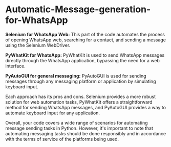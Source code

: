 # Automatic-Message-generation-for-WhatsApp
**Selenium for WhatsApp Web:** This part of the code automates the process of opening WhatsApp web, searching for a contact, and sending a message using the Selenium WebDriver.

**PyWhatKit for WhatsApp:** PyWhatKit is used to send WhatsApp messages directly through the WhatsApp application, bypassing the need for a web interface.

**PyAutoGUI for general messaging:** PyAutoGUI is used for sending messages through any messaging platform or application by simulating keyboard input.

Each approach has its pros and cons. Selenium provides a more robust solution for web automation tasks, PyWhatKit offers a straightforward method for sending WhatsApp messages, and PyAutoGUI provides a way to automate keyboard input for any application.

Overall, your code covers a wide range of scenarios for automating message sending tasks in Python. However, it's important to note that automating messaging tasks should be done responsibly and in accordance with the terms of service of the platforms being used.





